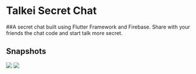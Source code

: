 # Talkei Secret Chat

##A secret chat built using Flutter Framework and Firebase. Share with your friends the chat code and start talk more secret.  


## Snapshots
<img src="https://user-images.githubusercontent.com/17733053/63657496-26f3e880-c779-11e9-85e5-e994249a0e90.png">
<img src="https://user-images.githubusercontent.com/17733053/63657502-3a9f4f00-c779-11e9-9569-2698dfa27c36.png">
